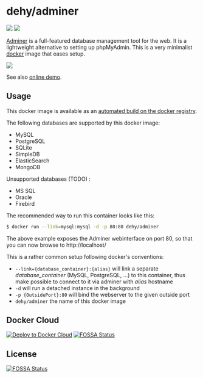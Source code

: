 # dehy/adminer

[![](https://images.microbadger.com/badges/image/dehy/adminer.svg)](https://microbadger.com/images/dehy/adminer "Get your own image badge on microbadger.com") [![](https://images.microbadger.com/badges/version/dehy/adminer.svg)](https://microbadger.com/images/dehy/adminer "Get your own version badge on microbadger.com")

[Adminer](http://www.adminer.org/en/) is a full-featured database management
tool for the web. It is a lightweight alternative to setting up phpMyAdmin.
This is a very minimalist [docker](https://www.docker.com) image that eases setup.

![](http://www.adminer.org/static/designs/hever/screenshot.png)

See also [online demo](http://adminer.sourceforge.net/adminer.php?username=).

## Usage

This docker image is available as an [automated build on the docker registry](https://hub.docker.com/r/dehy/adminer/).

The following databases are supported by this docker image:

- MySQL
- PostgreSQL
- SQLite
- SimpleDB
- ElasticSearch
- MongoDB

Unsupported databases (TODO) :

- MS SQL
- Oracle
- Firebird

The recommended way to run this container looks like this:

```bash
$ docker run --link=mysql:mysql -d -p 80:80 dehy/adminer
```

The above example exposes the Adminer webinterface on port 80, so that you can now browse to http://localhost/

This is a rather common setup following docker's conventions:

* `--link={database_container}:{alias}` will link a separate *database_container* (MySQL, PostgreSQL, ...) to this container, thus make possible to connect to it via adminer with *alias* hostname
* `-d` will run a detached instance in the background
* `-p {OutsidePort}:80` will bind the webserver to the given outside port
* `dehy/adminer` the name of this docker image

## Docker Cloud

[![Deploy to Docker Cloud](https://files.cloud.docker.com/images/deploy-to-dockercloud.svg)](https://cloud.docker.com/stack/deploy/?repo=https://github.com/dehy/docker-adminer)
[![FOSSA Status](https://app.fossa.io/api/projects/git%2Bgithub.com%2Fdehy%2Fdocker-adminer.svg?type=shield)](https://app.fossa.io/projects/git%2Bgithub.com%2Fdehy%2Fdocker-adminer?ref=badge_shield)


## License
[![FOSSA Status](https://app.fossa.io/api/projects/git%2Bgithub.com%2Fdehy%2Fdocker-adminer.svg?type=large)](https://app.fossa.io/projects/git%2Bgithub.com%2Fdehy%2Fdocker-adminer?ref=badge_large)